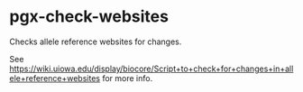 # pgx-check-websites
Checks allele reference websites for changes.

See https://wiki.uiowa.edu/display/biocore/Script+to+check+for+changes+in+allele+reference+websites for more info.
